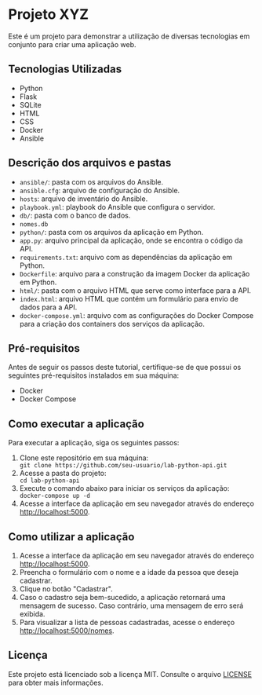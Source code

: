 <!DOCTYPE html>
<html>
<head>
	<title>README</title>
	<meta charset="UTF-8">
	<meta name="viewport" content="width=device-width, initial-scale=1.0">
	<link rel="stylesheet" href="https://cdnjs.cloudflare.com/ajax/libs/font-awesome/5.15.3/css/all.min.css">
</head>
<body>
	<h1>Projeto XYZ</h1>
	<p>Este é um projeto para demonstrar a utilização de diversas tecnologias em conjunto para criar uma aplicação web.</p>
	
<h2>Tecnologias Utilizadas</h2>
<ul>
	<li>Python</li>
	<li>Flask</li>
	<li>SQLite</li>
	<li>HTML</li>
	<li>CSS</li>
	<li>Docker</li>
	<li>Ansible</li>
</ul>

<h2>Descrição dos arquivos e pastas</h2>
<ul>
	<li><code>ansible/</code>: pasta com os arquivos do Ansible.</li>
	<li><code>ansible.cfg</code>: arquivo de configuração do Ansible.</li>
	<li><code>hosts</code>: arquivo de inventário do Ansible.</li>
	<li><code>playbook.yml</code>: playbook do Ansible que configura o servidor.</li>
	<li><code>db/</code>: pasta com o banco de dados.</li>
	<li><code>nomes.db</code></li>
	<li><code>python/</code>: pasta com os arquivos da aplicação em Python.</li>
	<li><code>app.py</code>: arquivo principal da aplicação, onde se encontra o código da API.</li>
	<li><code>requirements.txt</code>: arquivo com as dependências da aplicação em Python.</li>
	<li><code>Dockerfile</code>: arquivo para a construção da imagem Docker da aplicação em Python.</li>
	<li><code>html/</code>: pasta com o arquivo HTML que serve como interface para a API.</li>
	<li><code>index.html</code>: arquivo HTML que contém um formulário para envio de dados para a API.</li>
	<li><code>docker-compose.yml</code>: arquivo com as configurações do Docker Compose para a criação dos containers dos serviços da aplicação.</li>
</ul>

<h2>Pré-requisitos</h2>
<p>Antes de seguir os passos deste tutorial, certifique-se de que possui os seguintes pré-requisitos instalados em sua máquina:</p>
<ul>
	<li>Docker</li>
	<li>Docker Compose</li>
</ul>

<h2>Como executar a aplicação</h2>
<p>Para executar a aplicação, siga os seguintes passos:</p>
<ol>
	<li>Clone este repositório em sua máquina:</li>
	<code>git clone https://github.com/seu-usuario/lab-python-api.git</code>
	<li>Acesse a pasta do projeto:</li>
	<code>cd lab-python-api</code>
	<li>Execute o comando abaixo para iniciar os serviços da aplicação:</li>
	<code>docker-compose up -d</code>
	<li>Acesse a interface da aplicação em seu navegador através do endereço <a href="http://localhost:5000">http://localhost:5000</a>.</li>

</ol>
<h2>Como utilizar a aplicação</h2>
<ol>
	<li>Acesse a interface da aplicação em seu navegador através do endereço <a href="http://localhost:5000">http://localhost:5000</a>.</li>
	<li>Preencha o formulário com o nome e a idade da pessoa que deseja cadastrar.</li>
	<li>Clique no botão "Cadastrar".</li>
	<li>Caso o cadastro seja bem-sucedido, a aplicação retornará uma mensagem de sucesso. Caso contrário, uma mensagem de erro será exibida.</li>
	<li>Para visualizar a lista de pessoas cadastradas, acesse o endereço <a href="http://localhost:5000/nomes">http://localhost:5000/nomes</a>.</li>
</ol>
<h2>Licença</h2>
<p>Este projeto está licenciado sob a licença MIT. Consulte o arquivo <a href="https://github.com/seu-usuario/lab-python-api/blob/main/LICENSE">LICENSE</a> para obter mais informações.</p>
